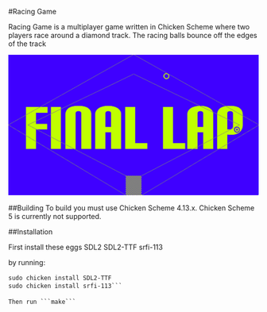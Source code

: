 #Racing Game

Racing Game is a multiplayer game written in Chicken Scheme where two players race around a diamond track. The racing balls bounce off the edges of the track

![Screenshot of game](screenshot.png)

##Building
To build you must use Chicken Scheme 4.13.x. Chicken Scheme 5 is currently not supported.

##Installation

First install these eggs
SDL2
SDL2-TTF
srfi-113

by running:

```sudo chicken install SDL2
sudo chicken install SDL2-TTF
sudo chicken install srfi-113```

Then run ```make```
